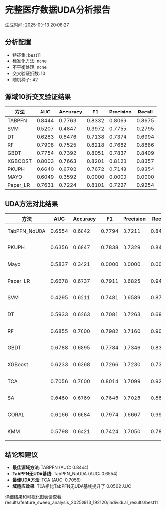 # 完整医疗数据UDA分析报告

生成时间: 2025-09-13 20:08:27

## 分析配置

- 特征集: best11
- 标准化方法: none
- 不平衡处理: none
- 交叉验证折数: 10
- 随机种子: 42

## 源域10折交叉验证结果

| 方法 | AUC | Accuracy | F1 | Precision | Recall |
|------|-----|----------|----|-----------| -------|
| TABPFN | 0.8444 | 0.7763 | 0.8332 | 0.8066 | 0.8675 |
| SVM | 0.5207 | 0.4847 | 0.3972 | 0.7755 | 0.2795 |
| DT | 0.6283 | 0.6476 | 0.7138 | 0.7374 | 0.6994 |
| RF | 0.7908 | 0.7525 | 0.8218 | 0.7682 | 0.8886 |
| GBDT | 0.7754 | 0.7392 | 0.8051 | 0.7837 | 0.8409 |
| XGBOOST | 0.8003 | 0.7663 | 0.8201 | 0.8120 | 0.8357 |
| PKUPH | 0.6640 | 0.6782 | 0.7672 | 0.7148 | 0.8354 |
| MAYO | 0.6049 | 0.3592 | 0.0000 | 0.0000 | 0.0000 |
| Paper_LR | 0.7631 | 0.7224 | 0.8101 | 0.7227 | 0.9254 |

## UDA方法对比结果

| 方法 | AUC | Accuracy | F1 | Precision | Recall | 类型 |
|------|-----|----------|----|-----------| -------|------|
| TabPFN_NoUDA | 0.6554 | 0.6842 | 0.7794 | 0.7211 | 0.8480 | TabPFN基线 |
| PKUPH | 0.6356 | 0.6947 | 0.7838 | 0.7329 | 0.8474 | 传统基线 |
| Mayo | 0.5837 | 0.3421 | 0.0000 | 0.0000 | 0.0000 | 传统基线 |
| Paper_LR | 0.6678 | 0.6737 | 0.7911 | 0.6825 | 0.9429 | 传统基线 |
| SVM | 0.4295 | 0.6211 | 0.7481 | 0.6589 | 0.8718 | 机器学习基线 |
| DT | 0.5933 | 0.6263 | 0.7081 | 0.7263 | 0.6962 | 机器学习基线 |
| RF | 0.6855 | 0.7000 | 0.7982 | 0.7160 | 0.9026 | 机器学习基线 |
| GBDT | 0.6788 | 0.6895 | 0.7784 | 0.7346 | 0.8308 | 机器学习基线 |
| XGBoost | 0.6233 | 0.6368 | 0.7266 | 0.7230 | 0.7353 | 机器学习基线 |
| TCA | 0.7056 | 0.7000 | 0.8014 | 0.7099 | 0.9200 | UDA方法 |
| SA | 0.6480 | 0.6789 | 0.7845 | 0.7025 | 0.8880 | UDA方法 |
| CORAL | 0.6166 | 0.6684 | 0.7974 | 0.6667 | 0.9920 | UDA方法 |
| KMM | 0.5798 | 0.6421 | 0.7424 | 0.7050 | 0.7840 | UDA方法 |

## 结论和建议

- **最佳源域方法**: TABPFN (AUC: 0.8444)
- **TabPFN无UDA基线**: TabPFN_NoUDA (AUC: 0.6554)
- **最佳UDA方法**: TCA (AUC: 0.7056)
- **域适应效果**: TCA相比TabPFN无UDA基线提升了 0.0502 AUC

详细结果和可视化图表请查看: results/feature_sweep_analysis_20250913_192120/individual_results/best11